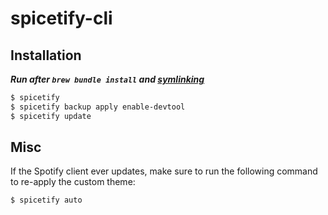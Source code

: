 # spicetify-cli

## Installation

***Run after `brew bundle install` and [symlinking](https://github.com/ciehanski/dotfiles#installation)***

```bash
$ spicetify
$ spicetify backup apply enable-devtool
$ spicetify update
```

## Misc

If the Spotify client ever updates, make sure to run the following command to
re-apply the custom theme:

```bash
$ spicetify auto
```
